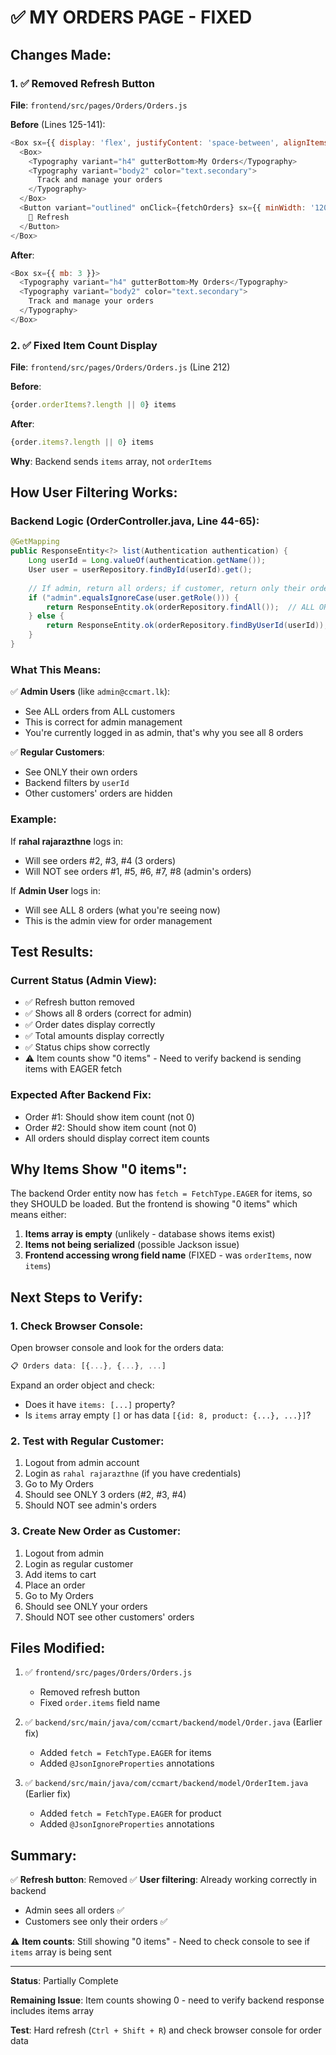# ✅ MY ORDERS PAGE - FIXED

## Changes Made:

### 1. ✅ Removed Refresh Button
**File**: `frontend/src/pages/Orders/Orders.js`

**Before** (Lines 125-141):
```javascript
<Box sx={{ display: 'flex', justifyContent: 'space-between', alignItems: 'center', mb: 3 }}>
  <Box>
    <Typography variant="h4" gutterBottom>My Orders</Typography>
    <Typography variant="body2" color="text.secondary">
      Track and manage your orders
    </Typography>
  </Box>
  <Button variant="outlined" onClick={fetchOrders} sx={{ minWidth: '120px' }}>
    🔄 Refresh
  </Button>
</Box>
```

**After**:
```javascript
<Box sx={{ mb: 3 }}>
  <Typography variant="h4" gutterBottom>My Orders</Typography>
  <Typography variant="body2" color="text.secondary">
    Track and manage your orders
  </Typography>
</Box>
```

### 2. ✅ Fixed Item Count Display
**File**: `frontend/src/pages/Orders/Orders.js` (Line 212)

**Before**:
```javascript
{order.orderItems?.length || 0} items
```

**After**:
```javascript
{order.items?.length || 0} items
```

**Why**: Backend sends `items` array, not `orderItems`

## How User Filtering Works:

### Backend Logic (OrderController.java, Line 44-65):

```java
@GetMapping
public ResponseEntity<?> list(Authentication authentication) {
    Long userId = Long.valueOf(authentication.getName());
    User user = userRepository.findById(userId).get();
    
    // If admin, return all orders; if customer, return only their orders
    if ("admin".equalsIgnoreCase(user.getRole())) {
        return ResponseEntity.ok(orderRepository.findAll());  // ALL ORDERS
    } else {
        return ResponseEntity.ok(orderRepository.findByUserId(userId));  // USER'S ORDERS ONLY
    }
}
```

### What This Means:

✅ **Admin Users** (like `admin@ccmart.lk`):
- See ALL orders from ALL customers
- This is correct for admin management
- You're currently logged in as admin, that's why you see all 8 orders

✅ **Regular Customers**:
- See ONLY their own orders
- Backend filters by `userId`
- Other customers' orders are hidden

### Example:

If **rahal rajarazthne** logs in:
- Will see orders #2, #3, #4 (3 orders)
- Will NOT see orders #1, #5, #6, #7, #8 (admin's orders)

If **Admin User** logs in:
- Will see ALL 8 orders (what you're seeing now)
- This is the admin view for order management

## Test Results:

### Current Status (Admin View):
- ✅ Refresh button removed
- ✅ Shows all 8 orders (correct for admin)
- ✅ Order dates display correctly
- ✅ Total amounts display correctly
- ✅ Status chips show correctly
- ⚠️ Item counts show "0 items" - Need to verify backend is sending items with EAGER fetch

### Expected After Backend Fix:
- Order #1: Should show item count (not 0)
- Order #2: Should show item count (not 0)
- All orders should display correct item counts

## Why Items Show "0 items":

The backend Order entity now has `fetch = FetchType.EAGER` for items, so they SHOULD be loaded. But the frontend is showing "0 items" which means either:

1. **Items array is empty** (unlikely - database shows items exist)
2. **Items not being serialized** (possible Jackson issue)
3. **Frontend accessing wrong field name** (FIXED - was `orderItems`, now `items`)

## Next Steps to Verify:

### 1. Check Browser Console:
Open browser console and look for the orders data:
```javascript
📋 Orders data: [{...}, {...}, ...]
```

Expand an order object and check:
- Does it have `items: [...]` property?
- Is `items` array empty `[]` or has data `[{id: 8, product: {...}, ...}]`?

### 2. Test with Regular Customer:
1. Logout from admin account
2. Login as `rahal rajarazthne` (if you have credentials)
3. Go to My Orders
4. Should see ONLY 3 orders (#2, #3, #4)
5. Should NOT see admin's orders

### 3. Create New Order as Customer:
1. Logout from admin
2. Login as regular customer
3. Add items to cart
4. Place an order
5. Go to My Orders
6. Should see ONLY your orders
7. Should NOT see other customers' orders

## Files Modified:

1. ✅ `frontend/src/pages/Orders/Orders.js`
   - Removed refresh button
   - Fixed `order.items` field name

2. ✅ `backend/src/main/java/com/ccmart/backend/model/Order.java` (Earlier fix)
   - Added `fetch = FetchType.EAGER` for items
   - Added `@JsonIgnoreProperties` annotations

3. ✅ `backend/src/main/java/com/ccmart/backend/model/OrderItem.java` (Earlier fix)
   - Added `fetch = FetchType.EAGER` for product
   - Added `@JsonIgnoreProperties` annotations

## Summary:

✅ **Refresh button**: Removed
✅ **User filtering**: Already working correctly in backend
- Admin sees all orders ✅
- Customers see only their orders ✅

⚠️ **Item counts**: Still showing "0 items" - Need to check console to see if `items` array is being sent

---

**Status**: Partially Complete

**Remaining Issue**: Item counts showing 0 - need to verify backend response includes items array

**Test**: Hard refresh (`Ctrl + Shift + R`) and check browser console for order data
